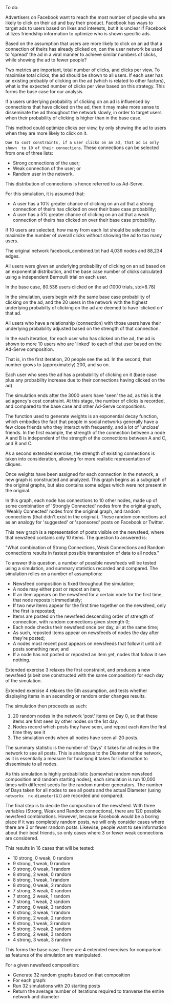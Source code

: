 To do:

Advertisers on Facebook want to reach the most number of people who are 
likely to click on their ad and buy their product. Facebook has ways to 
target ads to users based on likes and interests, but it is unclear if 
Facebook utilizes friendship information to optimize who is shown specific ads.

Based on the assumption that users are more likely to click on an ad that a
connection of theirs has already clicked on, can the user network be used 
to 'spread' the ad in a viral manner to achieve similar numbers of clicks, 
while showing the ad to fewer people?

Two metrics are important, total number of clicks, and clicks per view. To 
maximise total clicks, the ad should be shown to all users. If each user has
an existing probably of clicking on the ad (which is related to other 
factors), what is the expected number of clicks per view based on this 
strategy. This forms the base case for our analysis.

If a users underlying probability of clicking on an ad is influenced by 
connections that have clicked on the ad, then it may make more sense to 
disseminate the ad throughout the network slowly, in order to target users 
when their probability of clicking is higher than in the base case.

This method could optimize clicks per view, by only showing the ad to users 
when they are more likely to click on it.

`Due to cost constraints, if a user clicks on an ad, that ad is only shown 
to 10 of their connections`. These connections can be selected from one of 
three lists:
 - Strong connections of the user;
 - Weak connection of the user; or
 - Random user in the network.
 
This distribution of connections is hence referred to as Ad-Serve.

For this simulation, it is assumed that:
 - A user has a 10% greater chance of clicking on an ad that a strong 
 connection of theirs has clicked on over their base case probability;
 - A user has a 5% greater chance of clicking on an ad that a weak 
 connection of theirs has clicked on over their base case probability.

If 10 users are selected, how many from each list should be selected to 
maximize the number of overall clicks without showing the ad to too many users.

The original network facebook_combined.txt had 4,039 nodes and 88,234 edges.

All users were given an underlying probability of clicking on an ad based on
an exponential distribution, and the base case number of clicks calculated 
using a independent Bernoulli trial on each user.

In the base case, 80.538 users clicked on the ad (1000 trials, std=8.78)

In the simulation, users begin with the same base case probability of 
clicking on the ad, and the 20 users in the network with the highest 
underlying probabilty of clicking on the ad are deemed to have 
'clicked on' that ad. 

All users who have a relationship (connection) with those users have their 
underlying probability adjusted based on the strength of that connection.

In the each iteration, for each user who has clicked on the ad, the ad is 
shown to more 10 users who are 'linked' to each of that user based on the 
Ad-Serve composition.

That is, in the first iteration, 20 people see the ad. In the second, that 
number grows to (approximately) 200, and so on.

Each user who sees the ad has a probability of clicking on it (base case 
plus any probability increase due to their connections having clicked on the
ad)

The simulation ends after the 3000 users have 'seen' the ad, as this is the 
ad agency's cost constraint. At this stage, the number of clicks is 
recorded, and compared to the base case and other Ad-Serve compositions.



The function used to generate weights is an exponential decay function, 
which embodies the fact that people in social networks generally have a few 
close friends who they interact with frequently, and a lot of 'unclose' 
friends. In the first example, the strength of the connection between a node 
A and B is independent of the strength of the connections between A and C, 
and B and C.

As a second extended exercise, the strength of existing connections is taken 
into consideration, allowing for more realistic representation of cliques.

Once weights have been assigned for each connection in the network, a new 
graph is constructed and analyzed. This graph begins as a subgraph of the 
original graphs, but also contains some edges which were not present in the 
original.

In this graph, each node has connections to 10 other nodes, made up of some 
combination of 'Strongly Connected' nodes from the original graph, 'Weakly 
Connected' nodes from the original graph, and random connections (that 
didn't exist in the original). These random connections act as an analogy 
for 'suggested' or 'sponsored' posts on Facebook or Twitter.

This new graph is a representation of posts visible on the newsfeed, where 
that newsfeed contains only 10 items. The question to answered is:

"What combination of Strong Connections, Weak Connections and Random 
connections results in fastest possible transmission of data to all nodes."

To answer this question, a number of possible newsfeeds will be tested using 
a simulation, and summary statistics recorded and compared. The simulation 
relies on a number of assumptions:

- Newsfeed composition is fixed throughout the simulation;
- A node may either post or repost an item;
- If an item appears on the newsfeed for a certain node for the first time, 
that node reposts it immediately;
- If two new items appear for the first time together on the newsfeed, only 
the first is reposted;
- Items are posted on the newsfeed descending order of strength of 
connection, with random connections given strength 0;
- Each node checks their newsfeed once per day, all at the same time;
- As such, reposted items appear on newsfeeds of nodes the day after they're 
posted;
- A nodes most recent post appears on newsfeeds that follow it until a it 
posts something new; and
- If a node has not posted or reposted an item yet, nodes that follow it see
 nothing.

Extended exercise 3 relaxes the first constraint, and produces a new 
newsfeed (albeit one constructed with the same composition) for each day of 
the simulation.

Extended exercise 4 relaxes the 5th assumption, and tests whether displaying
 items in an ascending or random order changes results.

The simulation then proceeds as such:

1. 20 random nodes in the network 'post' items on Day 0, so that these items
 are first seen by other nodes on the 1st day.
2. Nodes record which posts they have seen, and repost each item the first 
time they see it
3. The simulation ends when all nodes have seen all 20 posts.

The summary statistic is the number of 'Days' it takes for all nodes in the 
network to see all posts. This is analogous to the Diameter of the network, as 
it is essentially a measure for how long it takes for information to 
disseminate to all nodes.

As this simulation is highly probabilistic (somewhat random newsfeed 
composition and random starting nodes), each simulation is run 10,000 times 
with different seeds for the random number generators. The number of Days 
taken for all nodes to see all posts and the actual Diameter (using `networkx 
nx.diameter(G)`) are recorded and compared.
 
The final step is to decide the composition of the newsfeed. With three 
variables (Strong, Weak and Random connections), there are 120 possible 
newsfeed combinations. However, because Facebook would be a boring place if 
it was completely random posts, we will only consider cases where there are 
3 or fewer random posts. Likewise, people want to see information about 
their best friends, so only cases where 3 or fewer weak connections are 
considered.

This results in 16 cases that will be tested:
- 10 strong, 0 weak, 0 random
- 9 strong, 1 weak, 0 random
- 9 strong, 0 weak, 1 random
- 8 strong, 2 weak, 0 random
- 8 strong, 1 weak, 1 random
- 8 strong, 0 weak, 2 random
- 7 strong, 3 weak, 0 random
- 7 strong, 2 weak, 1 random
- 7 strong, 1 weak, 2 random
- 7 strong, 0 weak, 3 random
- 6 strong, 3 weak, 1 random
- 6 strong, 2 weak, 2 random
- 6 strong, 1 weak, 3 random
- 5 strong, 3 weak, 2 random
- 5 strong, 2 weak, 3 random
- 4 strong, 3 weak, 3 random

This forms the base case. There are 4 extended exercises for comparison as 
features of the simulation are manipulated.

For a given newsfeed composition:
- Generate 32 random graphs based on that composition
- For each graph:
- Run 32 simulations with 20 starting posts
- Return the average number of iterations required to tranverse the entire 
network and diameter